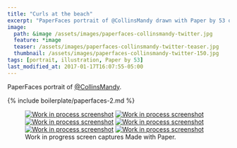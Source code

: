 ```yaml
---
title: "Curls at the beach"
excerpt: "PaperFaces portrait of @CollinsMandy drawn with Paper by 53 on an iPad."
image: 
  path: &image /assets/images/paperfaces-collinsmandy-twitter.jpg 
  feature: *image
  teaser: /assets/images/paperfaces-collinsmandy-twitter-teaser.jpg
  thumbnail: /assets/images/paperfaces-collinsmandy-twitter-150.jpg
tags: [portrait, illustration, Paper by 53]
last_modified_at: 2017-01-17T16:07:55-05:00
---
```


PaperFaces portrait of [@CollinsMandy](http://twitter.com/CollinsMandy).

{% include boilerplate/paperfaces-2.md %}

<figure class="third">
	<a href="{{ site.url }}/assets/images/paperfaces-collinsmandy-process-1-lg.jpg"><img src="{{ site.url }}/assets/images/paperfaces-collinsmandy-process-1-600.jpg" alt="Work in process screenshot"></a>
	<a href="{{ site.url }}/assets/images/paperfaces-collinsmandy-process-2-lg.jpg"><img src="{{ site.url }}/assets/images/paperfaces-collinsmandy-process-2-600.jpg" alt="Work in process screenshot"></a>
	<a href="{{ site.url }}/assets/images/paperfaces-collinsmandy-process-3-lg.jpg"><img src="{{ site.url }}/assets/images/paperfaces-collinsmandy-process-3-600.jpg" alt="Work in process screenshot"></a>
	<a href="{{ site.url }}/assets/images/paperfaces-collinsmandy-process-4-lg.jpg"><img src="{{ site.url }}/assets/images/paperfaces-collinsmandy-process-4-600.jpg" alt="Work in process screenshot"></a>
	<a href="{{ site.url }}/assets/images/paperfaces-collinsmandy-process-5-lg.jpg"><img src="{{ site.url }}/assets/images/paperfaces-collinsmandy-process-5-600.jpg" alt="Work in process screenshot"></a>
	<a href="{{ site.url }}/assets/images/paperfaces-collinsmandy-process-6-lg.jpg"><img src="{{ site.url }}/assets/images/paperfaces-collinsmandy-process-6-600.jpg" alt="Work in process screenshot"></a>
	<figcaption>Work in progress screen captures Made with Paper.</figcaption>
</figure>
